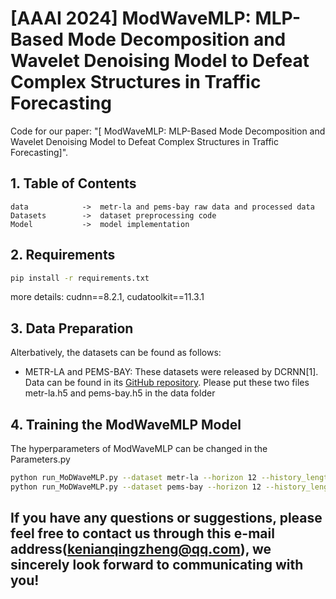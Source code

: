 # [AAAI 2024] ModWaveMLP: MLP-Based Mode Decomposition and Wavelet Denoising Model to Defeat Complex Structures in Traffic Forecasting

Code for our paper: "[ ModWaveMLP: MLP-Based Mode Decomposition and Wavelet Denoising Model to Defeat Complex Structures in Traffic Forecasting]".


## 1. Table of Contents

```text
data            ->  metr-la and pems-bay raw data and processed data
Datasets        ->  dataset preprocessing code
Model           ->  model implementation 
```

## 2. Requirements

```bash
pip install -r requirements.txt
```
more details:
cudnn==8.2.1, 
cudatoolkit==11.3.1

## 3. Data Preparation

Alterbatively, the datasets can be found as follows:

- METR-LA and PEMS-BAY: These datasets were released by DCRNN[1]. Data can be found in its [GitHub repository](https://github.com/liyaguang/DCRNN).
Please put these two files metr-la.h5 and pems-bay.h5 in the data folder

## 4. Training the ModWaveMLP Model

The hyperparameters of ModWaveMLP can be changed in the Parameters.py

```bash
python run_MoDWaveMLP.py --dataset metr-la --horizon 12 --history_length 12
python run_MoDWaveMLP.py --dataset pems-bay --horizon 12 --history_length 12
```

## If you have any questions or suggestions, please feel free to contact us through this e-mail address(kenianqingzheng@qq.com), we sincerely look forward to communicating with you!
